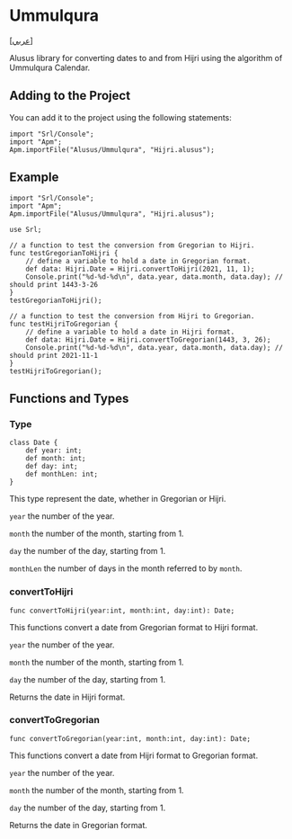 # Ummulqura
[[عربي]](readme.ar.md)

Alusus library for converting dates to and from Hijri using the algorithm of Ummulqura Calendar.

## Adding to the Project
You can add it to the project using the following statements:
```
import "Srl/Console";
import "Apm";
Apm.importFile("Alusus/Ummulqura", "Hijri.alusus");
```

## Example

```
import "Srl/Console";
import "Apm";
Apm.importFile("Alusus/Ummulqura", "Hijri.alusus");

use Srl;

// a function to test the conversion from Gregorian to Hijri.
func testGregorianToHijri {
    // define a variable to hold a date in Gregorian format.
    def data: Hijri.Date = Hijri.convertToHijri(2021, 11, 1);
    Console.print("%d-%d-%d\n", data.year, data.month, data.day); // should print 1443-3-26
}
testGregorianToHijri();

// a function to test the conversion from Hijri to Gregorian.
func testHijriToGregorian {
    // define a variable to hold a date in Hijri format.
    def data: Hijri.Date = Hijri.convertToGregorian(1443, 3, 26);
    Console.print("%d-%d-%d\n", data.year, data.month, data.day); // should print 2021-11-1
}
testHijriToGregorian();
```

## Functions and Types

### Type

```
class Date {
    def year: int;
    def month: int;
    def day: int;
    def monthLen: int;
}
```

This type represent the date, whether in Gregorian or Hijri.

`year` the number of the year.

`month` the number of the month, starting from 1.

`day` the number of the day, starting from 1.

`monthLen` the number of days in the month referred to by `month`.

### convertToHijri

```
func convertToHijri(year:int, month:int, day:int): Date;
```

This functions convert a date from Gregorian format to Hijri format.

`year` the number of the year.

`month` the number of the month, starting from 1.

`day` the number of the day, starting from 1.

Returns the date in Hijri format.

### convertToGregorian

```
func convertToGregorian(year:int, month:int, day:int): Date;
```

This functions convert a date from Hijri format to Gregorian format.

`year` the number of the year.

`month` the number of the month, starting from 1.

`day` the number of the day, starting from 1.

Returns the date in Gregorian format.

